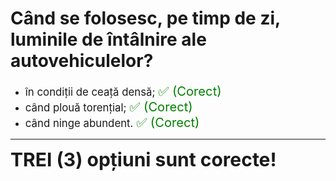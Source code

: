# Când se folosesc, pe timp de zi, luminile de întâlnire ale autovehiculelor?

- <span style="font-size: larger;">în condiții de ceață densă; <span style="color: green; font-size: larger;">✅ (Corect)</span></span>
- <span style="font-size: larger;">când plouă torențial; <span style="color: green; font-size: larger;">✅ (Corect)</span></span>
- <span style="font-size: larger;">când ninge abundent. <span style="color: green; font-size: larger;">✅ (Corect)</span></span>

---

<span style="font-size: 30px; font-weight: bold;">**TREI (3) opțiuni sunt corecte!**</span>